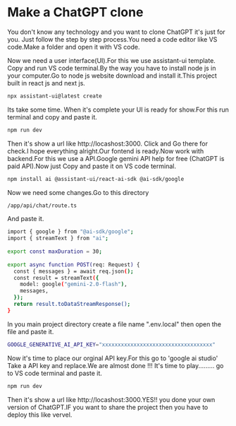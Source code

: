  # Make a ChatGPT clone

You don't know any technology and you want to clone ChatGPT it's just for you. Just follow the step by step process.You need a code editor like VS code.Make a folder and open it with VS code.

Now we need a user interface(UI).For this we use assistant-ui template. Copy and run VS code terminal.By the way you have to install node js in your computer.Go to node js website download and install it.This project built in react js and next js.

```sh
npx assistant-ui@latest create
```

Its take some time. When it's complete your UI is ready for show.For this run terminal and copy and paste it.
```sh
npm run dev
```
Then it's show a url like http://locashost:3000. Click and Go there for check.I hope everything alright.Our fontend is ready.Now work with backend.For this we use a API.Google gemini API help for free (ChatGPT is paid API).Now just Copy and paste it on VS code terminal.

```sh
npm install ai @assistant-ui/react-ai-sdk @ai-sdk/google
```
Now we need some changes.Go to this directory
```sh
/app/api/chat/route.ts
```
And paste it.
```sh
import { google } from "@ai-sdk/google";
import { streamText } from "ai";
 
export const maxDuration = 30;
 
export async function POST(req: Request) {
  const { messages } = await req.json();
  const result = streamText({
    model: google("gemini-2.0-flash"),
    messages,
  });
  return result.toDataStreamResponse();
}
```
In you main project directory create a file name ".env.local" then open the file and paste it.
```sh
GOOGLE_GENERATIVE_AI_API_KEY="xxxxxxxxxxxxxxxxxxxxxxxxxxxxxxxxxxx"
```
Now it's time to place our orginal API key.For this go to 'google ai studio' Take a API key and replace.We are almost done !!!
It's time to play......... go to VS code terminal and paste it.
```sh
npm run dev
```
Then it's show a url like http://locashost:3000.YES!! you done your own version of ChatGPT.IF you want to share the project then you have to deploy this like vervel.






